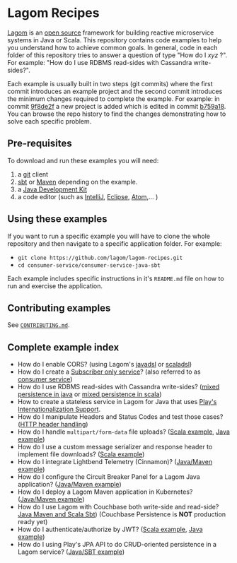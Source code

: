 <!--- Copyright (C) 2016-2018 Lightbend Inc. <https://www.lightbend.com> -->
# Lagom Recipes

[Lagom](https://www.lagomframework.com/) is an [open source](https://github.com/lagom/lagom) framework for building reactive microservice systems in Java or Scala. This repository contains code examples to help you understand how to achieve common goals. In general, code in each folder of this repository tries to answer a question of type "How do I _xyz_ ?". For example: "How do I use RDBMS read-sides with Cassandra write-sides?".

Each example is usually built in two steps (git commits) where the first commit introduces an example project and the second commit introduces the minimum changes required to complete the example. For example: in commit [9f8de2f](https://github.com/lagom/lagom-recipes/commit/9f8de2f34f0978aeeb0f50cb261345e24da44caf) a new project is added which is edited in commit [b759a18](https://github.com/lagom/lagom-recipes/commit/b759a1821b235603cf65bd1556b57050b76ca69c). You can browse the repo history to find the changes demonstrating how to solve each specific problem.

## Pre-requisites

To download and run these examples you will need:

1. a [git](https://git-scm.com/downloads) client
2. [sbt](http://www.scala-sbt.org/download.html) or [Maven](https://maven.apache.org/install.html) depending on the example.
3. a [Java Development Kit](http://www.oracle.com/technetwork/java/javase/downloads/index.html)
4. a code editor (such as [IntelliJ](https://www.jetbrains.com/idea/), [Eclipse](https://www.eclipse.org/downloads/), [Atom](https://atom.io/),... )

## Using these examples

If you want to run a specific example you will have to clone the whole repository and then navigate to a specific application folder. For example:

* `git clone https://github.com/lagom/lagom-recipes.git`
* `cd consumer-service/consumer-service-java-sbt`

Each example includes specific instructions in it's `README.md` file on how to run and exercise the application.

## Contributing examples

See [`CONTRIBUTING.md`](CONTRIBUTING.md).

## Complete example index

* How do I enable CORS? (using Lagom's [javadsl](./cors/cors-java/README.md) or [scaladsl](./cors/cors-scala/README.md))
* How do I create a [Subscriber only service](https://www.lagomframework.com/documentation/1.3.x/java/KafkaClient.html#Subscriber-only-Services)? (also referred to as [consumer service](./consumer-service/consumer-service-java-sbt/README.md))
* How do I use RDBMS read-sides with Cassandra write-sides? ([mixed persistence in java](mixed-persistence/mixed-persistence-java-sbt/README.md) or [mixed persistence in scala](mixed-persistence/mixed-persistence-scala-sbt/README.md))
* How to create a stateless service in Lagom for Java that uses [Play's Internationalization Support](i18n/hello-i18n-java-mvn/README.md).
* How do I manipulate Headers and Status Codes and test those cases?([HTTP header handling](./http-header-handling/http-header-handling-java-sbt/README.md))
* How do I handle `multipart/form-data` file uploads? ([Scala example](./file-upload/file-upload-scala-sbt/README.md), [Java example](./file-upload/file-upload-java-sbt/README.md))
* How do I use a custom message serializer and response header to implement file downloads? ([Scala example](./file-download/file-download-scala-sbt/README.md))
* How do I integrate Lightbend Telemetry (Cinnamon)? ([Java/Maven example](./lightbend-telemetry/lightbend-telemetry-java-mvn/README.md))
* How do I configure the Circuit Breaker Panel for a Lagom Java application? ([Java/Maven example](./circuitbreakerpanel/circuitbreakerpanel-java-mvn/README.md))
* How do I deploy a Lagom Maven application in Kubernetes? ([Java/Maven example](./kubernetes-deployment/hello-kubernetes-java-mvn/README.md))
* How do I use Lagom with Couchbase both write-side and read-side? [Java Maven and Scala Sbt](./couchbase-persistence/README.md)) (Couchbase Persistence is **NOT** production ready yet)
* How do I authenticate/authorize by JWT? ([Scala example](./auth-jwt/auth-jwt-scala-sbt/README.md), [Java example](./auth-jwt/auth-jwt-java-sbt/README.md))
* How do I using Play's JPA API to do CRUD-oriented persistence in a Lagom service? ([Java/SBT example](./jpa-crud/jpa-crud-java-sbt/README.md))